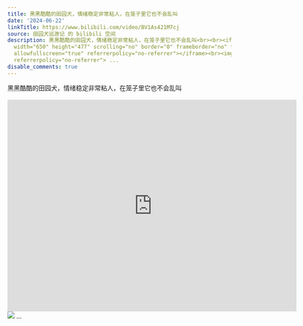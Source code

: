 ```yaml
---
title: 黑黑酷酷的田园犬，情绪稳定非常粘人，在笼子里它也不会乱叫
date: '2024-06-22'
linkTitle: https://www.bilibili.com/video/BV1As421M7cj
source: 田园犬巡游记 的 bilibili 空间
description: 黑黑酷酷的田园犬，情绪稳定非常粘人，在笼子里它也不会乱叫<br><br><iframe src="https://www.bilibili.com/blackboard/html5mobileplayer.html?aid=1855901133&amp;high_quality=1&amp;autoplay=0"
  width="650" height="477" scrolling="no" border="0" frameborder="no" framespacing="0"
  allowfullscreen="true" referrerpolicy="no-referrer"></iframe><br><img src="http://i0.hdslb.com/bfs/archive/c2439c5deb6175aa1317e10cd105b69cbacbea76.jpg"
  referrerpolicy="no-referrer"> ...
disable_comments: true
---
```

黑黑酷酷的田园犬，情绪稳定非常粘人，在笼子里它也不会乱叫<br><br><iframe src="https://www.bilibili.com/blackboard/html5mobileplayer.html?aid=1855901133&amp;high_quality=1&amp;autoplay=0" width="650" height="477" scrolling="no" border="0" frameborder="no" framespacing="0" allowfullscreen="true" referrerpolicy="no-referrer"></iframe><br><img src="http://i0.hdslb.com/bfs/archive/c2439c5deb6175aa1317e10cd105b69cbacbea76.jpg" referrerpolicy="no-referrer"> ...